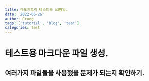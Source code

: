 ```yaml
---
title: 레포지토리 테스트용 md파일.
date: '2022-06-26'
author: Crong
tags: ['tutorial', 'blog', 'test']
categories: test
---
```


# 테스트용 마크다운 파일 생성.

## 여러가지 파일들을 사용했을 문제가 되는지 확인하기.
